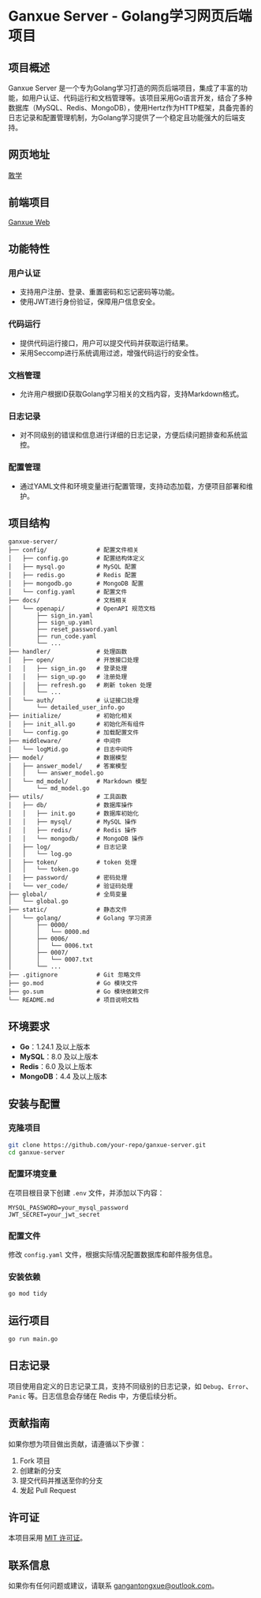 # Ganxue Server - Golang学习网页后端项目

## 项目概述
Ganxue Server 是一个专为Golang学习打造的网页后端项目，集成了丰富的功能，如用户认证、代码运行和文档管理等。该项目采用Go语言开发，结合了多种数据库（MySQL、Redis、MongoDB），使用Hertz作为HTTP框架，具备完善的日志记录和配置管理机制，为Golang学习提供了一个稳定且功能强大的后端支持。

## 网页地址
[敢学](https://ganxue.com)

## 前端项目
[Ganxue Web](https://github.com/gangantongxue/ganxue-web)

## 功能特性
### 用户认证
- 支持用户注册、登录、重置密码和忘记密码等功能。
- 使用JWT进行身份验证，保障用户信息安全。

### 代码运行
- 提供代码运行接口，用户可以提交代码并获取运行结果。
- 采用Seccomp进行系统调用过滤，增强代码运行的安全性。

### 文档管理
- 允许用户根据ID获取Golang学习相关的文档内容，支持Markdown格式。

### 日志记录
- 对不同级别的错误和信息进行详细的日志记录，方便后续问题排查和系统监控。

### 配置管理
- 通过YAML文件和环境变量进行配置管理，支持动态加载，方便项目部署和维护。

## 项目结构
```plaintext
ganxue-server/
├── config/              # 配置文件相关
│   ├── config.go        # 配置结构体定义
│   ├── mysql.go         # MySQL 配置
│   ├── redis.go         # Redis 配置
│   ├── mongodb.go       # MongoDB 配置
│   └── config.yaml      # 配置文件
├── docs/                # 文档相关
│   └── openapi/         # OpenAPI 规范文档
│       ├── sign_in.yaml
│       ├── sign_up.yaml
│       ├── reset_password.yaml
│       ├── run_code.yaml
│       └── ...
├── handler/             # 处理函数
│   ├── open/            # 开放接口处理
│   │   ├── sign_in.go   # 登录处理
│   │   ├── sign_up.go   # 注册处理
│   │   ├── refresh.go   # 刷新 token 处理
│   │   └── ...
│   └── auth/            # 认证接口处理
│       └── detailed_user_info.go
├── initialize/          # 初始化相关
│   ├── init_all.go      # 初始化所有组件
│   └── config.go        # 加载配置文件
├── middleware/          # 中间件
│   └── logMid.go        # 日志中间件
├── model/               # 数据模型
│   ├── answer_model/    # 答案模型
│   │   └── answer_model.go
│   └── md_model/        # Markdown 模型
│       └── md_model.go
├── utils/               # 工具函数
│   ├── db/              # 数据库操作
│   │   ├── init.go      # 数据库初始化
│   │   ├── mysql/       # MySQL 操作
│   │   ├── redis/       # Redis 操作
│   │   └── mongodb/     # MongoDB 操作
│   ├── log/             # 日志记录
│   │   └── log.go
│   ├── token/           # token 处理
│   │   └── token.go
│   ├── password/        # 密码处理
│   └── ver_code/        # 验证码处理
├── global/              # 全局变量
│   └── global.go
├── static/              # 静态文件
│   └── golang/          # Golang 学习资源
│       ├── 0000/
│       │   └── 0000.md
│       ├── 0006/
│       │   └── 0006.txt
│       ├── 0007/
│       │   └── 0007.txt
│       └── ...
├── .gitignore           # Git 忽略文件
├── go.mod               # Go 模块文件
├── go.sum               # Go 模块依赖文件
└── README.md            # 项目说明文档
```

## 环境要求
- **Go**：1.24.1 及以上版本
- **MySQL**：8.0 及以上版本
- **Redis**：6.0 及以上版本
- **MongoDB**：4.4 及以上版本

## 安装与配置
### 克隆项目
```sh
git clone https://github.com/your-repo/ganxue-server.git
cd ganxue-server
```

### 配置环境变量
在项目根目录下创建 `.env` 文件，并添加以下内容：
```plaintext
MYSQL_PASSWORD=your_mysql_password
JWT_SECRET=your_jwt_secret
```

### 配置文件
修改 `config.yaml` 文件，根据实际情况配置数据库和邮件服务信息。

### 安装依赖
```sh
go mod tidy
```

## 运行项目
```sh
go run main.go
```

## 日志记录
项目使用自定义的日志记录工具，支持不同级别的日志记录，如 `Debug`、`Error`、`Panic` 等。日志信息会存储在 Redis 中，方便后续分析。

## 贡献指南
如果你想为项目做出贡献，请遵循以下步骤：
1. Fork 项目
2. 创建新的分支
3. 提交代码并推送至你的分支
4. 发起 Pull Request

## 许可证
本项目采用 [MIT 许可证](LICENSE)。

## 联系信息
如果你有任何问题或建议，请联系 [gangantongxue@outlook.com](mailto:gangantongxue@outlook.com)。